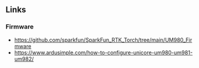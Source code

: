 ## Links
### Firmware
* https://github.com/sparkfun/SparkFun_RTK_Torch/tree/main/UM980_Firmware
* https://www.ardusimple.com/how-to-configure-unicore-um980-um981-um982/